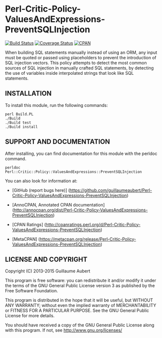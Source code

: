 Perl-Critic-Policy-ValuesAndExpressions-PreventSQLInjection
===========================================================

[![Build Status](https://travis-ci.org/guillaumeaubert/Perl-Critic-Policy-ValuesAndExpressions-PreventSQLInjection.svg?branch=master)](https://travis-ci.org/guillaumeaubert/Perl-Critic-Policy-ValuesAndExpressions-PreventSQLInjection)
[![Coverage Status](https://coveralls.io/repos/guillaumeaubert/Perl-Critic-Policy-ValuesAndExpressions-PreventSQLInjection/badge.svg?branch=master)](https://coveralls.io/r/guillaumeaubert/Perl-Critic-Policy-ValuesAndExpressions-PreventSQLInjection?branch=master)
[![CPAN](https://img.shields.io/cpan/v/Perl-Critic-Policy-ValuesAndExpressions-PreventSQLInjection.svg)](https://metacpan.org/release/Perl-Critic-Policy-ValuesAndExpressions-PreventSQLInjection)

When building SQL statements manually instead of using an ORM, any input must
be quoted or passed using placeholders to prevent the introduction of SQL
injection vectors. This policy attempts to detect the most common sources of
SQL injection in manually crafted SQL statements, by detecting the use of
variables inside interpolated strings that look like SQL statements.


INSTALLATION
------------

To install this module, run the following commands:

	perl Build.PL
	./Build
	./Build test
	./Build install


SUPPORT AND DOCUMENTATION
-------------------------

After installing, you can find documentation for this module with the
perldoc command.

	perldoc Perl::Critic::Policy::ValuesAndExpressions::PreventSQLInjection


You can also look for information at:

 * [GitHub (report bugs here)]
   (https://github.com/guillaumeaubert/Perl-Critic-Policy-ValuesAndExpressions-PreventSQLInjection)

 * [AnnoCPAN, Annotated CPAN documentation]
   (http://annocpan.org/dist/Perl-Critic-Policy-ValuesAndExpressions-PreventSQLInjection)

 * [CPAN Ratings]
   (http://cpanratings.perl.org/d/Perl-Critic-Policy-ValuesAndExpressions-PreventSQLInjection)

 * [MetaCPAN]
   (https://metacpan.org/release/Perl-Critic-Policy-ValuesAndExpressions-PreventSQLInjection)


LICENSE AND COPYRIGHT
---------------------

Copyright (C) 2013-2015 Guillaume Aubert

This program is free software: you can redistribute it and/or modify it under
the terms of the GNU General Public License version 3 as published by the Free
Software Foundation.

This program is distributed in the hope that it will be useful, but WITHOUT ANY
WARRANTY; without even the implied warranty of MERCHANTABILITY or FITNESS FOR A
PARTICULAR PURPOSE. See the GNU General Public License for more details.

You should have received a copy of the GNU General Public License along with
this program. If not, see http://www.gnu.org/licenses/
